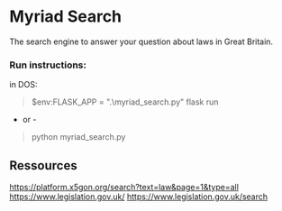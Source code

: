 # Myriad Search

The search engine to answer your question about laws in Great Britain.

### Run instructions:
in DOS:
> $env:FLASK_APP = ".\myriad_search.py"
> flask run
 - or -
> python myriad_search.py

## Ressources
https://platform.x5gon.org/search?text=law&page=1&type=all
https://www.legislation.gov.uk/
https://www.legislation.gov.uk/search


